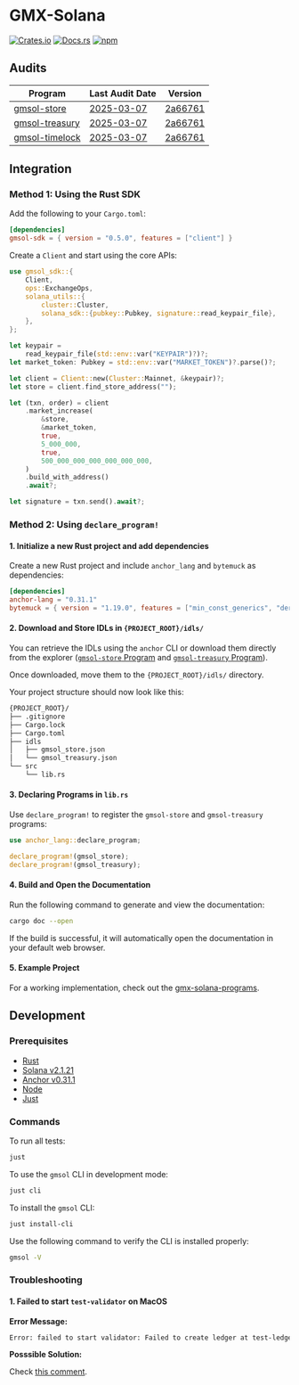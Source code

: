 # GMX-Solana

[![Crates.io](https://img.shields.io/crates/v/gmsol-sdk.svg)](https://crates.io/crates/gmsol-sdk)
[![Docs.rs](https://docs.rs/gmsol-sdk/badge.svg)](https://docs.rs/gmsol-sdk)
[![npm](https://img.shields.io/npm/v/@gmsol-labs/gmsol-sdk.svg)](https://www.npmjs.com/package/@gmsol-labs/gmsol-sdk)

## Audits

| Program          | Last Audit Date | Version   |
| ---------------- | --------------- | --------- |
| [gmsol-store]    | [2025-03-07]    | [2a66761] |
| [gmsol-treasury] | [2025-03-07]    | [2a66761] |
| [gmsol-timelock] | [2025-03-07]    | [2a66761] |

[gmsol-store]: https://github.com/gmsol-labs/gmx-solana/tree/main/programs/gmsol-store
[gmsol-treasury]: https://github.com/gmsol-labs/gmx-solana/tree/main/programs/gmsol-treasury
[gmsol-timelock]: https://github.com/gmsol-labs/gmx-solana/tree/main/programs/gmsol-timelock
[2025-03-07]: https://github.com/gmsol-labs/gmx-solana-audits/blob/main/GMX_Solana_Audit_Report_Mar_7_2025_Zenith.pdf
[2a66761]: https://github.com/gmsol-labs/gmx-solana/commit/2a66761d6573a6db6160a19fc3057e2091aebbfe

## Integration

### Method 1: Using the Rust SDK

Add the following to your `Cargo.toml`:

```toml
[dependencies]
gmsol-sdk = { version = "0.5.0", features = ["client"] }
```

Create a `Client` and start using the core APIs:

```rust
use gmsol_sdk::{
    Client,
    ops::ExchangeOps,
    solana_utils::{
        cluster::Cluster,
        solana_sdk::{pubkey::Pubkey, signature::read_keypair_file},
    },
};

let keypair =
    read_keypair_file(std::env::var("KEYPAIR")?)?;
let market_token: Pubkey = std::env::var("MARKET_TOKEN")?.parse()?;

let client = Client::new(Cluster::Mainnet, &keypair)?;
let store = client.find_store_address("");

let (txn, order) = client
    .market_increase(
        &store,
        &market_token,
        true,
        5_000_000,
        true,
        500_000_000_000_000_000_000,
    )
    .build_with_address()
    .await?;

let signature = txn.send().await?;
```

### Method 2: Using `declare_program!`

#### 1. Initialize a new Rust project and add dependencies

Create a new Rust project and include `anchor_lang` and `bytemuck` as dependencies:

```toml
[dependencies]
anchor-lang = "0.31.1"
bytemuck = { version = "1.19.0", features = ["min_const_generics", "derive"] }
```

#### 2. Download and Store IDLs in `{PROJECT_ROOT}/idls/`

You can retrieve the IDLs using the `anchor` CLI or download them directly from the explorer ([`gmsol-store` Program][store-program-link] and [`gmsol-treasury` Program][treasury-program-link]).

Once downloaded, move them to the `{PROJECT_ROOT}/idls/` directory.

Your project structure should now look like this:

```bash
{PROJECT_ROOT}/
├── .gitignore
├── Cargo.lock
├── Cargo.toml
├── idls
│   ├── gmsol_store.json
│   └── gmsol_treasury.json
└── src
    └── lib.rs
```

#### 3. Declaring Programs in `lib.rs`

Use `declare_program!` to register the `gmsol-store` and `gmsol-treasury` programs:

```rust
use anchor_lang::declare_program;

declare_program!(gmsol_store);
declare_program!(gmsol_treasury);
```

#### 4. Build and Open the Documentation

Run the following command to generate and view the documentation:

```bash
cargo doc --open
```

If the build is successful, it will automatically open the documentation in your default web browser.

#### 5. Example Project

For a working implementation, check out the [gmx-solana-programs][gmx-solana-programs-link].

[store-program-link]: https://explorer.solana.com/address/Gmso1uvJnLbawvw7yezdfCDcPydwW2s2iqG3w6MDucLo/anchor-program
[treasury-program-link]: https://explorer.solana.com/address/GTuvYD5SxkTq4FLG6JV1FQ5dkczr1AfgDcBHaFsBdtBg/anchor-program
[gmx-solana-programs-link]: https://github.com/gmsol-labs/gmx-solana-programs

## Development

### Prerequisites

- [Rust](https://www.rust-lang.org/tools/install)
- [Solana v2.1.21](https://docs.anza.xyz/cli/install)
- [Anchor v0.31.1](https://www.anchor-lang.com/docs/installation)
- [Node](https://nodejs.org/en/download)
- [Just](https://github.com/casey/just?tab=readme-ov-file#installation)

### Commands

To run all tests:

```bash
just
```

To use the `gmsol` CLI in development mode:

```bash
just cli
```

To install the `gmsol` CLI:

```bash
just install-cli
```

Use the following command to verify the CLI is installed properly:

```bash
gmsol -V
```

### Troubleshooting

#### 1. Failed to start `test-validator` on MacOS

**Error Message:**

```bash
Error: failed to start validator: Failed to create ledger at test-ledger: io error: Error checking to unpack genesis archive: Archive error: extra entry found: "._genesis.bin" Regular
```

**Posssible Solution:**

Check [this comment](https://github.com/solana-labs/solana/issues/35629#issuecomment-2501133871).
